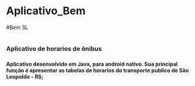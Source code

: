 # Aplicativo_Bem

#Bem SL<h1>
### Aplicativo de horarios de ônibus<h3>
#### Aplicativo desenvolvido em Java, para android nativo. Sua principal função é apresentar as tabelas de horarios do transporte publico de São Leopoldo - RS;<h4>
